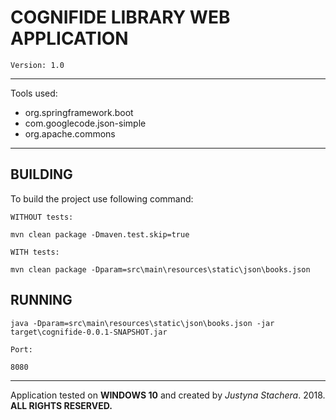 # COGNIFIDE LIBRARY WEB APPLICATION

`Version: 1.0`

---

Tools used:

* org.springframework.boot
* com.googlecode.json-simple
* org.apache.commons

---

## BUILDING

To build the project use following command:

`WITHOUT tests:`

```text
mvn clean package -Dmaven.test.skip=true
```

`WITH tests:`

```text
mvn clean package -Dparam=src\main\resources\static\json\books.json
```

## RUNNING

```text
java -Dparam=src\main\resources\static\json\books.json -jar target\cognifide-0.0.1-SNAPSHOT.jar
```

`Port:`

```text
8080
```

***

Application tested on **WINDOWS 10** and created by _Justyna Stachera_. 2018. **ALL RIGHTS RESERVED.**